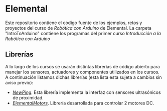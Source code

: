 # Elemental
Este repositorio contiene el código fuente de los ejemplos, retos y proyectos del curso de *Robótica con Arduino* de Elemental.
La carpeta "IntroToArduino" contiene los programas del primer curso *Introducción a la Robótica con Arduino*

## Librerías
A lo largo de los cursos se usarán distintas librerías de código abierto para manejar los sensores, actuadores y componentes utilizados en los cursos. 
A continuación listamos dichas librerías (esta lista esta sujeta a cambios sin aviso previo):
  - [*NewPing*](http://playground.arduino.cc/Code/NewPing). Esta librería implementa la interfaz con sensores ultrasónicos de proximidad.
  - [*ElementalMotors*](/libraries/Elemental). Librería desarrollada para controlar 2 motores DC.


